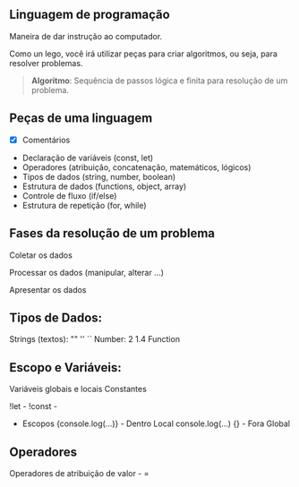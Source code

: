 ## Linguagem de programação

Maneira de dar instrução ao computador.

Como un lego, você irá utilizar peças para criar algoritmos, ou seja, para resolver problemas.

> **Algoritmo**: Sequência de passos lógica e finita para resolução de um problema.

## Peças de uma linguagem

- [x] Comentários
- Declaração de variáveis (const, let)
- Operadores (atribuição, concatenação, matemáticos, lógicos)
- Tipos de dados (string, number, boolean) 
- Estrutura de dados (functions, object, array)
- Controle de fluxo (if/else)
- Estrutura de repetição (for, while)

## Fases da resolução de um problema

Coletar os dados

Processar os dados (manipular, alterar ...)

Apresentar os dados

## Tipos de Dados:

Strings (textos): "" '' ``
Number: 2 1.4
Function

## Escopo e Variáveis:

Variáveis globais e locais
Constantes

!let - 
!const -

* Escopos
{console.log(...)} - Dentro Local
console.log(...) {} - Fora Global 

## Operadores

Operadores de atribuição de valor - =

